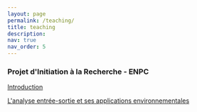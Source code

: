 ```yaml
---
layout: page
permalink: /teaching/
title: teaching
description: 
nav: true
nav_order: 5
---
```


### Projet d'Initiation à la Recherche - ENPC

<a href="https://lorisandre.github.io/assets/pdf/projet_ENPC_session1.pdf"> Introduction </a>

<a href="https://lorisandre.github.io/assets/pdf/IO_analysis_environment.pdf"> L'analyse entrée-sortie et ses applications environnementales </a>
